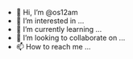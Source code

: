 - 👋 Hi, I’m @os12am
- 👀 I’m interested in ...
- 🌱 I’m currently learning ...
- 💞️ I’m looking to collaborate on ...
- 📫 How to reach me ...

<!---
os12am/os12am is a ✨ special ✨ repository because its `README.md` (this file) appears on your GitHub profile.
You can click the Preview link to take a look at your changes.
--->
